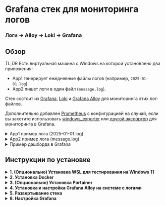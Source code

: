# Grafana cтек для мониторинга логов

### Логи → Alloy → Loki → Grafana

## Обзор

TL;DR Есть виртуальная машина с Windows на которой установлено два приложения:
- App1 генерирует ежедневные файлы логов (например, `2025-01-01.log`).
- App2 пишет логи в один файл (`message.log`).

Стек состоит из [Grafana](https://github.com/grafana/grafana), [Loki](https://github.com/grafana/loki) и [Grafana Alloy](https://github.com/grafana/alloy) для мониторинга этих лог-файлов.

Дополнительно добавлен [Prometheus](https://github.com/prometheus/prometheus) с конфигурацией на случай, если вы захотите использовать [windows_exporter](https://github.com/prometheus-community/windows_exporter) или [другой экспортер](https://prometheus.io/docs/instrumenting/exporters/) для мониторинга в Grafana.

<details>
  <summary>App1 пример лога (2025-01-01.log)</summary>

```log
2025-01-01 12:00:59.109 FATAL  ComponentName Message
2025-01-01 13:00:59.109 ERROR  ComponentName Message
2025-01-01 14:00:59.109 WARN   ComponentName Message
2025-01-01 15:00:59.109 INFO   ComponentName Message
```

</details>

<details>
  <summary>App2 пример лога (message.log)</summary>

```log
01.01.25 12:00:59 - Message
01.01.25 13:00:59 - Message
01.01.25 14:00:59 - Message
01.01.25 15:00:59 - Message
```

</details>

<details>
  <summary>Пример дэшборда в Grafana</summary>
  
![FATAL](https://github.com/user-attachments/assets/7b27a444-c400-4d87-941b-8a5e9d855637)

</details>

## Инструкции по установке

<details>
  <summary><strong>1. (Опционально) Установка WSL для тестирования на Windows 11</strong></summary>

#### Если вы хотите протестировать этот стек на локальной Windows, установите WSL (Windows Subsystem for Linux), открыв PowerShell в Windows Terminal:

#### 1.1 Проверьте, установлен ли WSL:
```powershell
wsl -v
```

#### 1.2 Установите WSL, если он не установлен:
```powershell
wsl --install
```

#### 1.3 Список доступных дистрибутивов:
```powershell
wsl --list --online
```
или сокращенно:
```powershell
wsl -l -o
```

#### 1.4 Список установленных дистрибутивов:
```powershell
wsl -l
```

#### 1.5 Установите Ubuntu или другой дистрибутив:
```powershell
wsl --install -d Ubuntu-24.04
```

#### 1.6 После установки обновите систему:
```sh
sudo apt update && sudo apt upgrade
```

#### 1.7 Установите Git:
```sh
sudo apt install git
```

**Официальная документация:**  
[Руководство по установке WSL](https://learn.microsoft.com/ru-ru/windows/wsl/install)

</details>

<details>
  <summary><strong>2. Установка Docker</strong></summary>

#### Вам понадобится Docker для развертывания этого стека. Если у вас его нет, установите его, следуя инструкциям ниже:

#### 2.1 Добавьте официальный GPG-ключ Docker:
```sh
sudo apt-get install ca-certificates curl
sudo install -m 0755 -d /etc/apt/keyrings
sudo curl -fsSL https://download.docker.com/linux/ubuntu/gpg -o /etc/apt/keyrings/docker.asc
sudo chmod a+r /etc/apt/keyrings/docker.asc
```

#### 2.2 Добавьте репозиторий Docker в источники apt:
```sh
echo \  
  "deb [arch=$(dpkg --print-architecture) signed-by=/etc/apt/keyrings/docker.asc] https://download.docker.com/linux/ubuntu \  
  $(. /etc/os-release && echo "${UBUNTU_CODENAME:-$VERSION_CODENAME}") stable" | \  
  sudo tee /etc/apt/sources.list.d/docker.list > /dev/null
sudo apt-get update
```

#### 2.3 Установите Docker:
```sh
sudo apt-get install docker-ce docker-ce-cli containerd.io docker-buildx-plugin docker-compose-plugin
```

#### 2.4 Проверьте установку:
```sh
sudo docker run hello-world
```

#### 2.5 Проверьте запущенные контейнеры:
```sh
sudo docker ps
```

#### 2.6 Проверьте статус Docker:
```sh
sudo systemctl status docker
```

#### 2.7 Добавьте пользователя в группу Docker (чтобы запускать без sudo):
```sh
sudo usermod -aG docker $USER
```

#### 2.8 Примените изменения группы без выхода из системы:
```sh
newgrp docker
```

**Официальная документация:**  
[Руководство по установке Docker](https://docs.docker.com/engine/install/)

</details>

<details>
  <summary><strong>3. (Опционально) Установка Portainer</strong></summary>

#### Portainer — это веб-интерфейс для управления контейнерами Docker.

#### 3.1 Создайте том для Portainer:
```sh
docker volume create portainer_data
```

#### 3.2 Установите Portainer:
```sh
docker run -d -p 8000:8000 -p 9443:9443 --name portainer --restart=always \
  -v /var/run/docker.sock:/var/run/docker.sock \
  -v portainer_data:/data portainer/portainer-ce:lts
```

#### 3.3 Проверьте запущенные контейнеры:
```sh
docker ps
```

#### 3.4 Проверьте IP-адрес:
```sh
ifconfig
```

Если `ifconfig` недоступен, установите `net-tools`:
```sh
sudo apt install net-tools
```

#### 3.5 Доступ к Portainer:
Откройте веб-браузер и перейдите по адресу:
```
https://<IP>:9443
```

**Официальная документация:**  
[Руководство по установке Portainer](https://docs.portainer.io/start/install-ce/server/docker/linux)
</details>

<details>
  <summary><strong>4. Установка и настройка Grafana Alloy на системе с логами</strong></summary>

#### 4.1 [Скачайте и установите Grafana Alloy.](https://grafana.com/docs/alloy/latest/set-up/install/windows/)
#### 4.2 Отредактируйте `config.alloy` в каталоге с установленной Alloy:
```powershell
ii "C:\Program Files\GrafanaLabs\Alloy\"
```

#### 📝 ПРИМЕЧАНИЕ
Отредактируйте путь к папкам с логами приложений:

  ```
  // Define the path to App1 log files using glob patterns to match all .log files in the specified directory
  path_targets = [{"__path__" = "C:/App1/Folder/logs/Default/*.log"}]
  ```

  ```
  // Define the path to App2's single log file; no glob pattern needed as it's a specific file
  path_targets = [{"__path__" = "C:/App2/message.log"}]
  ```

Отредактируйте регулярное выражение:

  ```
    // Parse log lines into timestamp, log level, component, and message using a regular expression
    // Example log format: "2023-10-01 12:00:00.000 INFO ComponentName This is a message"
    expression = `^(?P<timestamp>\d{4}-\d{2}-\d{2} \d{2}:\d{2}:\d{2}\.\d{3})\s+(?P<level>INFO|WARN|ERROR|FATAL)\s+(?P<component>\S+)\s+(?P<message>.*)`
  ```

Отредактируйте IP-адрес Loki:

  ```
    // Specify the Loki server URL; ensure this endpoint is reachable from Alloy’s network
    url = "http://<IP>:3100/loki/api/v1/push"
  ```

#### 4.3 Перезапустите службу Alloy:
```powershell
Restart-Service -Name Alloy
```
или вручную через:
```powershell
services.msc
```
#### 4.5 Проверьте журнал событий на наличие ошибок:
```powershell
Get-WinEvent -FilterHashtable @{LogName="Application"; ProviderName="Alloy"; Level=@(2,3)} | Sort-Object TimeCreated
```
или вручную через:
```powershell
eventvwr.msc
```
</details>

<details>
  <summary><strong>5. Развертывание стека</strong></summary>

#### 5.1 Клонируйте репозиторий:
```sh
git clone https://github.com/SeshTiliRest/grafana-stack.git
cd grafana-stack
```
#### ⚠️ ВАЖНО
Внимательно ознакомьтесь с файлами `loki\config.yaml`, `prometheus\prometheus.yml` и `compose.yml` перед развертыванием!

#### 5.2 Запуск стека:
```sh
docker compose up -d
```
</details>

<details>
  <summary><strong>6. Настройка Grafana</strong></summary>

#### 6.1 Доступ к Grafana:
Откройте веб-браузер и перейдите по адресу:

```
http://<IP>:3000
```

#### 6.2 Добавление Loki и Prometheus в качестве источников данных:
- Войдите в Grafana (учетные данные по умолчанию: `admin` / `admin`).
- Измените пароль.
- Перейдите в **Connections → Data Sources**.
- Нажмите **Add data source**.
- Выберите **Loki** и установите URL:

   ```
   http://loki:3100
   ```

- Нажмите **Save & Test**.
- Повторите шаги для **Prometheus**, установив URL:

   ```
   http://prometheus:9090
   ```

#### 6.3 Исследование данных:
- Перейдите в **Explore**.
- Выберите **loki**.
- Переключите запрос A с Builder на Code.
- Вставьте: {host="windows_vm", job="app1_logs"} |= ``
- Нажмите **Run query**.

#### 📝 ПРИМЕЧАНИЕ
Вы увидите только новые строки логов, так как в `config.alloy` указано:

  ```
  // Start reading from the end of each file to capture only new log entries, ideal for real-time monitoring
  tail_from_end = true
  ```

#### 6.4 Импорт дэшборда Grafana:
- Перейдите в **Dashboards → New → Import**.
- Загрузите `dashboard.json` из каталога `grafana/`.
- Нажмите **Load**, выберите источник данных **Loki** и нажмите **Import**.

</details>